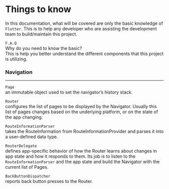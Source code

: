 # Things to know
In this documentation, what will be covered are only the basic knowledge of `Flutter`. This is to help any developer who are assisting the development team to build/maintain this project.

`F.A.Q`<br>
Why do you need to know the basic?<br>
This is help you better understand the different components that this project is utilizing.

### Navigation
---
`Page`
<br>
an immutable object used to set the navigator’s history stack.

`Router` 
<br>
configures the list of pages to be displayed by the Navigator. Usually this list of pages changes based on the underlying platform, or on the state of the app changing.

`RouteInformationParser`
<br>
takes the RouteInformation from RouteInformationProvider and parses it into a user-defined data type.
   
`RouterDelegate`
<br>
defines app-specific behavior of how the Router learns about changes in app state and how it responds to them. Its job is to listen to the `RouteInformationParser` and the app state and build the Navigator with the current list of Pages.


`BackButtonDispatcher`
<br>
reports back button presses to the Router.
